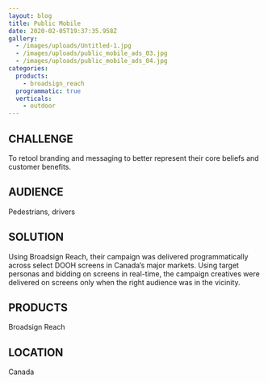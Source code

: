 ```yaml
---
layout: blog
title: Public Mobile
date: 2020-02-05T19:37:35.958Z
gallery:
  - /images/uploads/Untitled-1.jpg
  - /images/uploads/public_mobile_ads_03.jpg
  - /images/uploads/public_mobile_ads_04.jpg
categories:
  products:
    - broadsign_reach
  programmatic: true
  verticals:
    - outdoor
---
```

## CHALLENGE

To retool branding and messaging to better represent their core beliefs and customer benefits.

## AUDIENCE

Pedestrians, drivers

## SOLUTION

Using Broadsign Reach, their campaign was delivered programmatically across select DOOH screens in Canada’s major markets. Using target personas and bidding on screens in real-time, the campaign creatives were delivered on screens only when the right audience was in the vicinity.

## PRODUCTS

Broadsign Reach

## LOCATION

Canada
